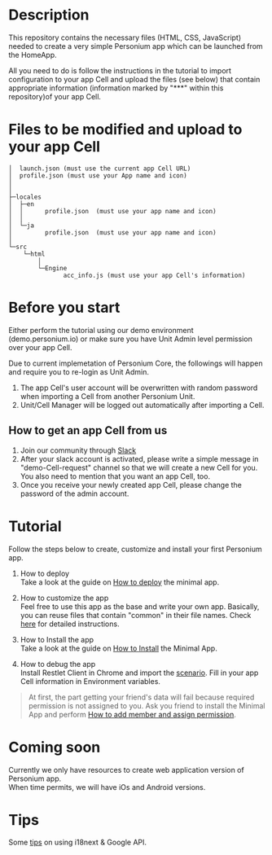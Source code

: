 # Description  
This repository contains the necessary files (HTML, CSS, JavaScript) needed to create a very simple Personium app which can be launched from the HomeApp.

All you need to do is follow the instructions in the tutorial to import configuration to your app Cell and upload the files (see below) that contain appropriate information (information marked by "***" within this repository)of your app Cell.  

# Files to be modified and upload to your app Cell    

    │  launch.json (must use the current app Cell URL)
    │  profile.json (must use your App name and icon)
    │  
    │      
    ├─locales
    │  ├─en
    │  │      profile.json  (must use your app name and icon)
    │  │      
    │  └─ja
    │         profile.json  (must use your app name and icon)
    │          
    └─src
        └─html
            │  
            └─Engine
                   acc_info.js (must use your app Cell's information)


# Before you start  
Either perform the tutorial using our demo environment (demo.personium.io) or make sure you have Unit Admin level permission over your app Cell.  

Due to current implemetation of Personium Core, the followings will happen and require you to re-login as Unit Admin.  

1. The app Cell's user account will be overwritten with random password when importing a Cell from another Personium Unit.  
1. Unit/Cell Manager will be logged out automatically after importing a Cell.  

## How to get an app Cell from us  
1. Join our community through [Slack](https://docs.google.com/forms/d/e/1FAIpQLSeup_VHnO09yB0r-pfQuQPSZkxZrVsisiFlSuNf0MPnUFKKGw/viewform?c=0&w=1)  
1. After your slack account is activated, please write a simple message in "demo-Cell-request" channel so that we will create a new Cell for you.  
You also need to mention that you want an app Cell, too.  
1. Once you receive your newly created app Cell, please change the password of the admin account.  

# Tutorial  
Follow the steps below to create, customize and install your first Personium app.  

1. How to deploy  
Take a look at the guide on [How to deploy](doc/HowToDeploy.md) the minimal app.  

1. How to customize the app  
Feel free to use this app as the base and write your own app. Basically, you can reuse files that contain "common" in their file names. Check [here](doc/Customizations.md) for detailed instructions.  

1. How to Install the app  
Take a look at the guide on [How to Install](doc/HowToInstallApp.md) the Minimal App.

1. How to debug the app  
Install Restlet Client in Chrome and import the [scenario](doc/Personium_Mokumoku3.json). Fill in your app Cell information in Environment variables.  
> At first, the part getting your friend's data will fail because required permission is not assigned to you.
> Ask you friend to install the Minimal App and perform [How to add member and assign permission](doc/HowToAddMemberAndAssignPermission.md).

# Coming soon  
Currently we only have resources to create web application version of Personium app.  
When time permits, we will have iOs and Android versions.  
 
# Tips  
Some [tips](doc/Tips.md) on using i18next & Google API.    
